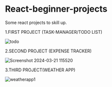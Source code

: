 # React-beginner-projects
Some react projects to skill up.


1.FIRST PROJECT (TASK-MANAGER/TODO LIST)


![todo](https://github.com/jadhwik/React-beginner-projects/assets/99212318/f85722e7-44c1-4192-a282-6579d7fdb9b7)


2.SECOND PROJECT (EXPENSE TRACKER)


![Screenshot 2024-03-21 115520](https://github.com/jadhwik/React-beginner-projects/assets/99212318/58e6aa60-72d3-40e2-85fb-ac5f6ceb5b18)


3.THIRD PROJECT(WEATHER APP)

![weatherapp1](https://github.com/jadhwik/React-beginner-projects/assets/99212318/301a10f5-401a-4229-9c09-eda3a44e1338)
